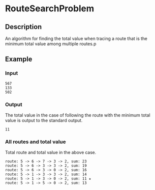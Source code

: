 # RouteSearchProblem

## Description

An algorithm for finding the total value when tracing a route that is the minimum total value among multiple routes.p

## Example

### Input

```
567
133
502
```

### Output

The total value in the case of following the route with the minimum total value is output to the standard output.

```
11
```

### All routes and total value

Total route and total value in the above case.

```
route: 5 -> 6 -> 7 -> 3 -> 2, sum: 23
route: 5 -> 6 -> 3 -> 3 -> 2, sum: 19
route: 5 -> 6 -> 3 -> 0 -> 2, sum: 16
route: 5 -> 1 -> 3 -> 3 -> 2, sum: 14
route: 5 -> 1 -> 3 -> 0 -> 2, sum: 11 ★
route: 5 -> 1 -> 5 -> 0 -> 2, sum: 13
```
